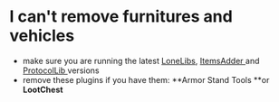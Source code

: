 # I can't remove furnitures and vehicles

* make sure you are running the latest [LoneLibs](https://www.spigotmc.org/resources/lonelibs.75974/), [ItemsAdder ](https://www.spigotmc.org/resources/%E2%9C%85must-have%E2%9C%85-itemsadder%E2%9C%A8textures-3d-models-huds-gui-emojis-ores-blocks-wings-tails-hats.73355/)and [ProtocolLib ](https://ci.dmulloy2.net/job/ProtocolLib/lastSuccessfulBuild/)versions
* remove these plugins if you have them: **Armor Stand Tools **or **LootChest**
